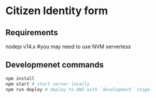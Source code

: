 # Citizen Identity form

## Requirements

nodejs v14.x #you may need to use NVM
serverless

## Developmenet commands

```bash
npm install
npm start # start server locally
npm run deploy # deploy to AWS with `development` stage

```
